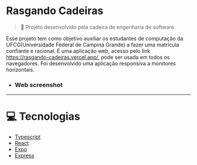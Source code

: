 # Rasgando Cadeiras

> 🚀 Projeto desenvolvido pela cadeira de engenharia de software.

Esse projeto tem como objetivo auxiliar os estudantes de computação da UFCG(Universidade Federal de Campina Grande) a fazer uma matrícula confiante e racional.
É uma aplicação web, acesso pelo link https://rasgando-cadeiras.vercel.app/, pode ser usada em todos os navegadores.
Foi desenvolvido uma aplicação responsiva a monitores horizontais.

- ### Web screenshot

---


# :computer: Tecnologias

* [Typescript](https://www.typescriptlang.org/)      
* [React](https://reactjs.org/)      
* [Expo](https://expo.io/)       
* [Express](https://expressjs.com/)
